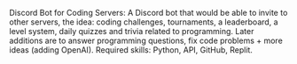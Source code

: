 Discord Bot for Coding Servers: A Discord bot that would be able to invite to other servers, the idea: coding challenges, tournaments, a leaderboard, a level system, daily quizzes and trivia related to programming. Later additions are to answer programming questions, fix code problems + more ideas (adding OpenAI). Required skills: Python, API, GitHub, Replit.
